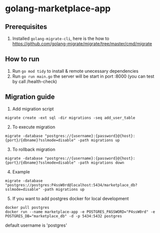 # golang-marketplace-app

## Prerequisites
1. Installed ```golang-migrate-cli```, here is the how to https://github.com/golang-migrate/migrate/tree/master/cmd/migrate

## How to run
1. Run ```go mod tidy``` to install & remote unecessary dependencies
2. Run ```go run main.go``` the server will be start in port :8000 (you can test by call /health-check)

## Migration guide
1. Add migration script
```
migrate create -ext sql -dir migrations -seq add_user_table
```

2. To execute migration
```
migrate -database "postgres://{username}:{password}@{host}:{port}/{dbname}?sslmode=disable" -path migrations up
```

3. To rollback migration
```
migrate -database "postgres://{username}:{password}@{host}:{port}/{dbname}?sslmode=disable" -path migrations down
```

4. Example
```
migrate -database "postgres://postgres:P4ssW0rd@localhost:5434/marketplace_db?sslmode=disable" -path migrations up
```

5. If you want to add postgres docker for local development
```
docker pull postgres
docker run --name marketplace-app -e POSTGRES_PASSWORD="P4ssW0rd" -e POSTGRES_DB="marketplace_db" -d -p 5434:5432 postgres
```
default username is 'postgres'
